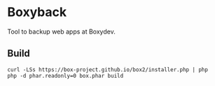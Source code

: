 # Boxyback

Tool to backup web apps at Boxydev.

## Build

```
curl -LSs https://box-project.github.io/box2/installer.php | php
php -d phar.readonly=0 box.phar build
```